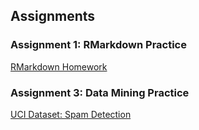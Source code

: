 ## Assignments

### Assignment 1: RMarkdown Practice

[RMarkdown Homework](https://pjournal.github.io/boun01-faruktufekci/RMarkdown_Homework.html)

### Assignment 3: Data Mining Practice

[UCI Dataset: Spam Detection](https://pjournal.github.io/boun01-faruktufekci/SpamDetection.html)